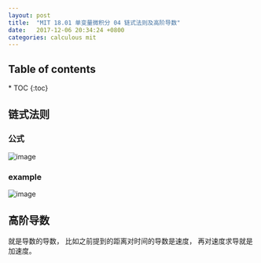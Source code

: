 ```yaml
---
layout: post
title:  "MIT 18.01 单变量微积分 04 链式法则及高阶导数"
date:   2017-12-06 20:34:24 +0800
categories: calculous mit
---
```

<h2>Table of contents</h2>
* TOC
{:toc}


## 链式法则
### 公式
![image](https://user-images.githubusercontent.com/150418/33693489-2ee431d2-db2e-11e7-9b7a-26309d1a00ea.png)

### example
![image](https://user-images.githubusercontent.com/150418/33693547-7e3f78c2-db2e-11e7-8d17-8728e65c701e.png)


## 高阶导数
就是导数的导数， 比如之前提到的距离对时间的导数是速度， 再对速度求导就是加速度。